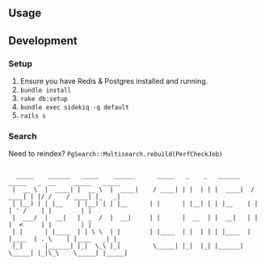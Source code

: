 ## Usage

## Development

### Setup

1. Ensure you have Redis & Postgres installed and running.
2. `bundle install`
2. `rake db:setup`
3. `bundle exec sidekiq -q default`
4. `rails s`

### Search

Need to reindex?
`PgSearch::Multisearch.rebuild(PerfCheckJob)`

~~~~~~~~~~~~~~~~~~~~~~~~~~~~~~~~~~~~~~~~~~~~~~~~~~~~~~~~~~~~~~~~~~~~~~~~~~~~~~~~~~~~~~~~~~~~~~~~~~~~~

  _____    ______   _____    ______      _____   _    _   ______    _____   _  __     _____   _____ 
 |  __ \  |  ____| |  __ \  |  ____|    / ____| | |  | | |  ____|  / ____| | |/ /    / ____| |_   _|
 | |__) | | |__    | |__) | | |__      | |      | |__| | | |__    | |      | ' /    | |        | |  
 |  ___/  |  __|   |  _  /  |  __|     | |      |  __  | |  __|   | |      |  <     | |        | |  
 | |      | |____  | | \ \  | |        | |____  | |  | | | |____  | |____  | . \    | |____   _| |_ 
 |_|      |______| |_|  \_\ |_|         \_____| |_|  |_| |______|  \_____| |_|\_\    \_____| |_____|

~~~~~~~~~~~~~~~~~~~~~~~~~~~~~~~~~~~~~~~~~~~~~~~~~~~~~~~~~~~~~~~~~~~~~~~~~~~~~~~~~~~~~~~~~~~~~~~~~~~~~~
